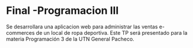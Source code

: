 # Final -Programacion III
Se desarrollara una aplicacion web para administrar las ventas e-commerces de un local de ropa deportiva. 
Este TP será presentado para la materia Programación 3 de la UTN General Pacheco.
